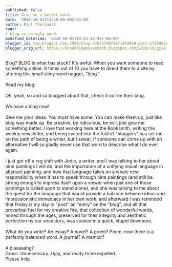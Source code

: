 ```yaml
---
published: false
title: Give me a better word.
date: '2010-10-01T13:59:00.002-04:00'
author: Paul Theriault
tags:
- blog is an ugly word.
modified_datetime: '2010-10-01T19:23:16.937-04:00'
blogger_id: tag:blogger.com,1999:blog-5767374071871443859.post-2782952847968067290
blogger_orig_url: https://brooklinebooksmith.blogspot.com/2010/10/give-me-better-word.html
---
```


Blog?  BLOG is what has stuck?  It's awful.  When you want someone to read something online, 9 times out of 10 you have to direct them to a site by uttering this small slimy word nugget, "blog."<br /><br />Read my blog.<br /><br />Oh, yeah, so and so blogged about that, check it out on their blog. <br /><br />We have a blog now!<br /><br />Give me your ideas.  You must have some.  You can make them up, just like blog was made up. Be creative, be ridiculous, be evil, just give me something better.  I love that working here at the <span class="blsp-spelling-error" id="SPELLING_ERROR_0">Booksmith</span>, writing the weekly newsletter, and being invited into the fold of "<span class="blsp-spelling-error" id="SPELLING_ERROR_1">bloggers</span>" has set me on the path of being a writer, but I swear, if someone can come up with an alternative I will so gladly never use that word to describe what I do ever again.<br /><br />I just got off a reg shift with Jodie, a writer, and I was talking to her about nine paintings I will do, and the importance of a unifying visual language in abstract painting, and how that language takes on a whole new responsibility when it has to speak through nine paintings (and still be strong enough to impress itself upon a viewer when just one of those paintings is called upon to stand alone), and she was talking to me about the quest for the language that would provide a balance between ideas and impressionistic immediacy in her own work, and afterward I was reminded that Friday is my day to "post" an "entry" on the "blog", and all that proverbial fuel for my creative fire, that collection of wonderful words, honed through the ages, preserved for their integrity and aesthetic perfection by our ancestors, was soaked in a quick, stupid downpour.<br /><br />What do you write? An essay?  A novel?  A poem?  Poem, now there is a perfectly balanced word.  A journal?  A memoir? <br /><br />A <span class="blsp-spelling-error" id="SPELLING_ERROR_2">blaaaaahg</span>? <br />Gross.  Unnecessary.  Ugly, and ready to be expelled. <br />Please help.